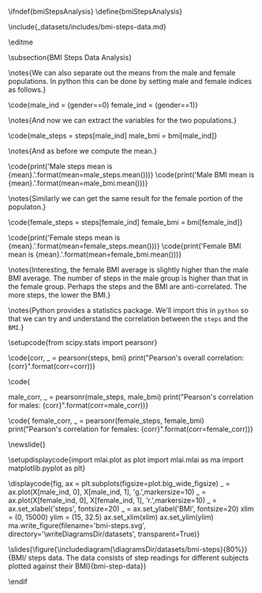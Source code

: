 \ifndef{bmiStepsAnalysis}
\define{bmiStepsAnalysis}

\include{_datasets/includes/bmi-steps-data.md}

\editme


\subsection{BMI Steps Data Analysis}

\notes{We can also separate out the means from the male and female populations. In python this can be done by setting male and female indices as follows.}

\code{male_ind = (gender==0)
female_ind = (gender==1)}

\notes{And now we can extract the variables for the two populations.}

\code{male_steps = steps[male_ind]
male_bmi = bmi[male_ind]}

\notes{And as before we compute the mean.}

\code{print('Male steps mean is {mean}.'.format(mean=male_steps.mean()))}
\code{print('Male BMI mean is {mean}.'.format(mean=male_bmi.mean()))}

\notes{Similarly we can get the same result for the female portion of the populaton.}

\code{female_steps = steps[female_ind]
female_bmi = bmi[female_ind]}

\code{print('Female steps mean is {mean}.'.format(mean=female_steps.mean()))}
\code{print('Female BMI mean is {mean}.'.format(mean=female_bmi.mean()))}

\notes{Interesting, the female BMI average is slightly higher than the male BMI average. The number of steps in the male group is higher than that in the female group. Perhaps the steps and the BMI are anti-correlated. The more steps, the lower the BMI.}

\notes{Python provides a statistics package. We'll import this in `python` so that we can try and understand the correlation between the `steps` and the `BMI`.}

\setupcode{from scipy.stats import pearsonr}

\code{corr, _ = pearsonr(steps, bmi)
print("Pearson's overall correlation: {corr}".format(corr=corr))}


\code{

male_corr, _ = pearsonr(male_steps, male_bmi)
print("Pearson's correlation for males: {corr}".format(corr=male_corr))}

\code{
female_corr, _ = pearsonr(female_steps, female_bmi)
print("Pearson's correlation for females: {corr}".format(corr=female_corr))}

\newslide{}

\setupdisplaycode{import mlai.plot as plot
import mlai.mlai as ma
import matplotlib.pyplot as plt}

\displaycode{fig, ax = plt.subplots(figsize=plot.big_wide_figsize)
_ = ax.plot(X[male_ind, 0], X[male_ind, 1], 'g.',markersize=10)
_ = ax.plot(X[female_ind, 0], X[female_ind, 1], 'r.',markersize=10)
_ = ax.set_xlabel('steps', fontsize=20)
_ = ax.set_ylabel('BMI', fontsize=20)
xlim = (0, 15000)
ylim = (15, 32.5)
ax.set_xlim(xlim)
ax.set_ylim(ylim)
ma.write_figure(filename='bmi-steps.svg',
                directory='\writeDiagramsDir/datasets',
                transparent=True)}


\slides{\figure{\includediagram{\diagramsDir/datasets/bmi-steps}{80%}}{BMI/ steps data. The data consists of step readings for different subjects plotted against their BMI}{bmi-step-data}}

\endif
